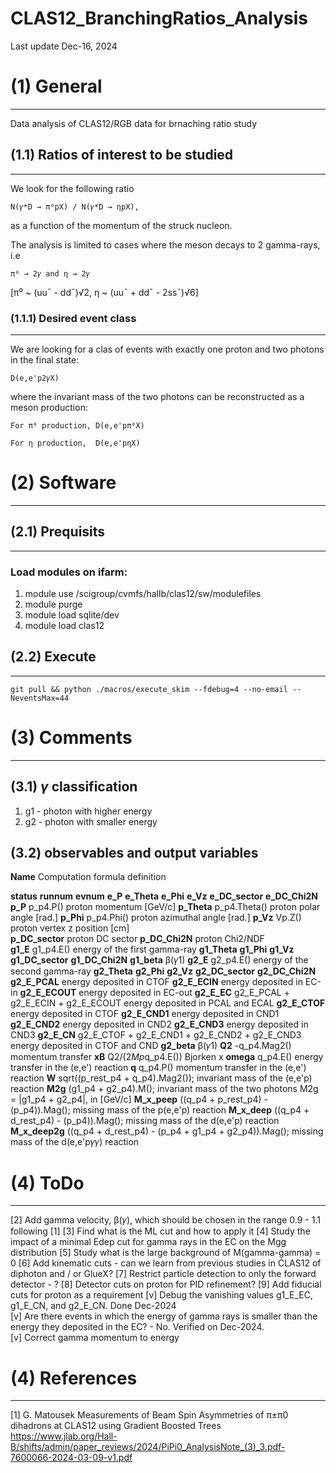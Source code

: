 # CLAS12_BranchingRatios_Analysis


Last update Dec-16, 2024
    


# **(1) General**
--------------------------------------------------------
Data analysis of CLAS12/RGB data for brnaching ratio study
  
## (1.1) Ratios of interest to be studied 
--------------------------------------------------------
We look for the following ratio 

    N(𝛾*D → π⁰pX) / N(𝛾*D → ηpX),

as a function of the momentum of the struck nucleon.

The analysis is limited to cases where the meson decays to 2 gamma-rays, i.e
    
    π⁰ → 2𝛾 and η → 2𝛾
    
[π⁰ ~ (uu¯ - dd¯)√2, η ~ (uu¯ + dd¯ - 2ss¯)√6] 



### (1.1.1) Desired event class 
--------------------------------------------------------
We are looking for a clas of events with exactly one proton and two photons in the final state:  

    D(e,e'p2𝛾X)

where the invariant mass of the two photons can be reconstructed as a meson production:
 
    For π⁰ production, D(e,e'pπ⁰X)
    
    For η production,  D(e,e'pηX)     
  
  


# **(2) Software**
--------------------------------------------------------

## (2.1) Prequisits
---------------------------------------
### Load modules on ifarm:

1. module use /scigroup/cvmfs/hallb/clas12/sw/modulefiles
2. module purge
3. module load sqlite/dev
4. module load clas12


## (2.2) Execute
---------------------------------------
    git pull && python ./macros/execute_skim --fdebug=4 --no-email --NeventsMax=44


# **(3) Comments**
--------------------------------------------------------

## (3.1) $\gamma$ classification
1. g1 - photon with higher energy
2. g2 - photon with smaller energy

## (3.2) observables and output variables

**Name**        Computation formula                     definition

**status**
**runnum**
**evnum**
**e_P**
**e_Theta**
**e_Phi**
**e_Vz**
**e_DC_sector**
**e_DC_Chi2N**
**p_P**         p_p4.P()                                            proton momentum         [GeV/c]
**p_Theta**     p_p4.Theta()                                        proton polar angle      [rad.]
**p_Phi**       p_p4.Phi()                                          proton azimuthal angle  [rad.]
**p_Vz**        Vp.Z()                                              proton vertex z position [cm]                 
**p_DC_sector**                                                     proton DC sector
**p_DC_Chi2N**                                                      proton Chi2/NDF  
**g1_E**        g1_p4.E()                                           energy of the first gamma-ray
**g1_Theta**
**g1_Phi**
**g1_Vz**
**g1_DC_sector**
**g1_DC_Chi2N**
**g1_beta**     β(𝛾1)
**g2_E**        g2_p4.E()                                           energy of the second gamma-ray
**g2_Theta**
**g2_Phi**
**g2_Vz**
**g2_DC_sector**
**g2_DC_Chi2N**
**g2_E_PCAL**                                                           energy deposited in CTOF
**g2_E_ECIN**                                                           energy deposited in EC-in
**g2_E_ECOUT**                                                          energy deposited in EC-out
**g2_E_EC**     g2_E_PCAL + g2_E_ECIN + g2_E_ECOUT                      energy deposited in PCAL and ECAL
**g2_E_CTOF**                                                           energy deposited in CTOF
**g2_E_CND1**                                                           energy deposited in CND1
**g2_E_CND2**                                                           energy deposited in CND2
**g2_E_CND3**                                                           energy deposited in CND3
**g2_E_CN**     g2_E_CTOF + g2_E_CND1 + g2_E_CND2 + g2_E_CND3           energy deposited in CTOF and CND
**g2_beta**     β(𝛾1)
**Q2**          -q_p4.Mag2()                                            momentum transfer
**xB**          Q2/(2*Mp*q_p4.E())                                      Bjorken x
**omega**       q_p4.E()                                                energy transfer in the (e,e') reaction
**q**           q_p4.P()                                                momentum transfer in the (e,e') reaction
**W**           sqrt((p_rest_p4 + q_p4).Mag2());                        invariant mass  of the (e,e'p) reaction
**M2g**         (g1_p4 + g2_p4).M();                                    invariant mass of the two photons M2g = |g1_p4 + g2_p4|, in [GeV/c]
**M_x_peep**    ((q_p4 + p_rest_p4) - (p_p4)).Mag();                    missing mass of the p(e,e'p) reaction
**M_x_deep**    ((q_p4 + d_rest_p4) - (p_p4)).Mag();                    missing mass of the d(e,e'p) reaction
**M_x_deep2g**  ((q_p4 + d_rest_p4) - (p_p4 + g1_p4 + g2_p4)).Mag();    missing mass of the d(e,e'p𝛾𝛾) reaction


# **(4) ToDo**
--------------------------------------------------------

[2] Add gamma velocity, β(𝛾), which should be chosen in the range 0.9 - 1.1 following [1]
[3] Find what is the ML cut and how to apply it
[4] Study the impact of a minimal Edep cut for gamma rays in the EC on the Mgg distribution
[5] Study what is the large background of M(gamma-gamma) = 0
[6] Add kinematic cuts - can we learn from previous studies in CLAS12 of diphoton and / or GlueX?
[7] Restrict particle detection to only the forward detector - ?
[8] Detector cuts on proton for PID refinement?
[9] Add fiducial cuts for proton as a requirement
[v] Debug the vanishing values g1_E_EC, g1_E_CN, and g2_E_CN. Done Dec-2024  
[v] Are there events in which the energy of gamma rays is smaller than the energy they deposited in the EC? - No. Verified on Dec-2024.     
[v] Correct gamma momentum to energy 




# **(4) References**
--------------------------------------------------------

[1] G. Matousek Measurements of Beam Spin Asymmetries of π±π0 dihadrons at CLAS12 using Gradient Boosted Trees https://www.jlab.org/Hall-B/shifts/admin/paper_reviews/2024/PiPi0_AnalysisNote_(3)_3.pdf-7600066-2024-03-09-v1.pdf


